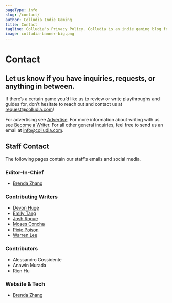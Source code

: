 ```yaml
---
pageType: info
slug: /contact/
author: Colludia Indie Gaming
title: Contact
tagline: Colludia's Privacy Policy. Colludia is an indie gaming blog focused on games with stories to tell and the developers behind them.
image: colludia-banner-big.png
---
```


# Contact

## Let us know if you have inquiries, requests, or anything in between.

If there’s a certain game you’d like us to review or write playthroughs and guides for, don’t hesitate to reach out and contact us at [request@colludia.com][request]!

For advertising see [Advertise][advertise]. For more information about writing with us see [Become a Writer][writers]. For all other general inquiries, feel free to send us an email at [info@colludia.com][info].

## Staff Contact

The following pages contain our staff's emails and social media.

### Editor-In-Chief

- [Brenda Zhang][brenda]

### Contributing Writers

- [Devon Huge][devon]
- [Emily Tang][emily]
- [Josh Roque][josh]
- [Moses Concha][moses]
- [Pixie Poison][pixie]
- [Warren Lee][warren]

### Contributors

- Alessandro Cossidente
- Anawin Murada
- Rien Hu

### Website & Tech

- [Brenda Zhang][brenda]

[info]: mailto:info@colludia.com
[request]: mailto:request@colludia.com
[advertise]: /ads
[writers]: /writers
[brenda]: /author/brenda
[emily]: /author/emily
[devon]: /author/devon
[moses]: /author/moses
[josh]: /author/josh
[pixie]: /author/pixie
[warren]: /author/warren
